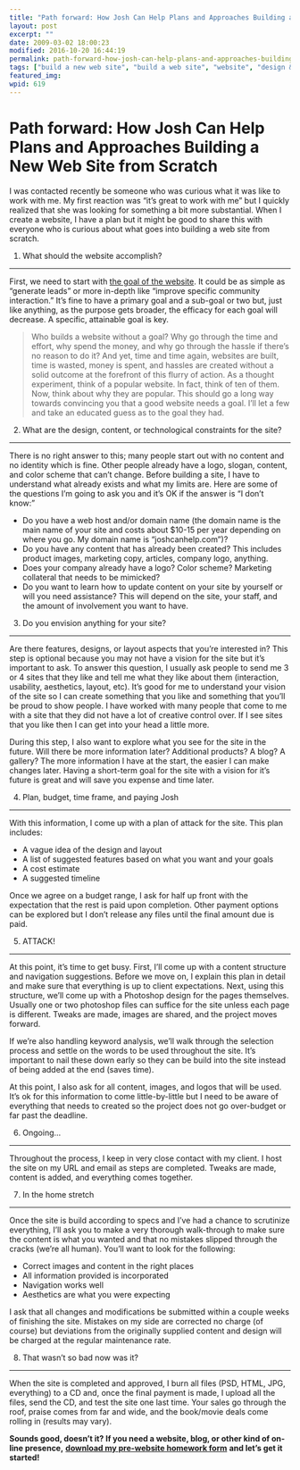 ```yaml
---
title: "Path forward: How Josh Can Help Plans and Approaches Building a New Web Site from Scratch"
layout: post
excerpt: ""
date: 2009-03-02 18:00:23
modified: 2016-10-20 16:44:19
permalink: path-forward-how-josh-can-help-plans-and-approaches-building-a-new-web-site-from-scratch/index.html
tags: ["build a new web site", "build a web site", "website", "design &amp; creative process", "web strategy"]
featured_img: 
wpid: 619
---
```


# Path forward: How Josh Can Help Plans and Approaches Building a New Web Site from Scratch

I was contacted recently be someone who was curious what it was like to work with me. My first reaction was “it’s great to work with me” but I quickly realized that she was looking for something a bit more substantial. When I create a website, I have a plan but it might be good to share this with everyone who is curious about what goes into building a web site from scratch.

1. What should the website accomplish?
--------------------------------------

First, we need to start with [the goal of the website](/you-want-to-create-a-website-but-why-make-sure-you-can-answer-that-question/). It could be as simple as “generate leads” or more in-depth like “improve specific community interaction.” It’s fine to have a primary goal and a sub-goal or two but, just like anything, as the purpose gets broader, the efficacy for each goal will decrease. A specific, attainable goal is key.

> Who builds a website without a goal? Why go through the time and effort, why spend the money, and why go through the hassle if there’s no reason to do it? And yet, time and time again, websites are built, time is wasted, money is spent, and hassles are created without a solid outcome at the forefront of this flurry of action. As a thought experiment, think of a popular website. In fact, think of ten of them. Now, think about why they are popular. This should go a long way towards convincing you that a good website needs a goal. I’ll let a few and take an educated guess as to the goal they had.

2. What are the design, content, or technological constraints for the site?
---------------------------------------------------------------------------

There is no right answer to this; many people start out with no content and no identity which is fine. Other people already have a logo, slogan, content, and color scheme that can’t change. Before building a site, I have to understand what already exists and what my limits are. Here are some of the questions I’m going to ask you and it’s OK if the answer is “I don’t know:”

- Do you have a web host and/or domain name (the domain name is the main name of your site and costs about $10-15 per year depending on where you go. My domain name is “joshcanhelp.com”)?
- Do you have any content that has already been created? This includes product images, marketing copy, articles, company logo, anything.
- Does your company already have a logo? Color scheme? Marketing collateral that needs to be mimicked?
- Do you want to learn how to update content on your site by yourself or will you need assistance? This will depend on the site, your staff, and the amount of involvement you want to have.

3. Do you envision anything for your site?
------------------------------------------

Are there features, designs, or layout aspects that you’re interested in? This step is optional because you may not have a vision for the site but it’s important to ask. To answer this question, I usually ask people to send me 3 or 4 sites that they like and tell me what they like about them (interaction, usability, aesthetics, layout, etc). It’s good for me to understand your vision of the site so I can create something that you like and something that you’ll be proud to show people. I have worked with many people that come to me with a site that they did not have a lot of creative control over. If I see sites that you like then I can get into your head a little more.

During this step, I also want to explore what you see for the site in the future. Will there be more information later? Additional products? A blog? A gallery? The more information I have at the start, the easier I can make changes later. Having a short-term goal for the site with a vision for it’s future is great and will save you expense and time later.

4. Plan, budget, time frame, and paying Josh
--------------------------------------------

With this information, I come up with a plan of attack for the site. This plan includes:

- A vague idea of the design and layout
- A list of suggested features based on what you want and your goals
- A cost estimate
- A suggested timeline

Once we agree on a budget range, I ask for half up front with the expectation that the rest is paid upon completion. Other payment options can be explored but I don’t release any files until the final amount due is paid.

5. ATTACK!
----------

At this point, it’s time to get busy. First, I’ll come up with a content structure and navigation suggestions. Before we move on, I explain this plan in detail and make sure that everything is up to client expectations. Next, using this structure, we’ll come up with a Photoshop design for the pages themselves. Usually one or two photoshop files can suffice for the site unless each page is different. Tweaks are made, images are shared, and the project moves forward.

If we’re also handling keyword analysis, we’ll walk through the selection process and settle on the words to be used throughout the site. It’s important to nail these down early so they can be build into the site instead of being added at the end (saves time).

At this point, I also ask for all content, images, and logos that will be used. It’s ok for this information to come little-by-little but I need to be aware of everything that needs to created so the project does not go over-budget or far past the deadline.

6. Ongoing…
-----------

Throughout the process, I keep in very close contact with my client. I host the site on my URL and email as steps are completed. Tweaks are made, content is added, and everything comes together.

7. In the home stretch
----------------------

Once the site is build according to specs and I’ve had a chance to scrutinize everything, I’ll ask you to make a very thorough walk-through to make sure the content is what you wanted and that no mistakes slipped through the cracks (we’re all human). You’ll want to look for the following:

- Correct images and content in the right places
- All information provided is incorporated
- Navigation works well
- Aesthetics are what you were expecting

I ask that all changes and modifications be submitted within a couple weeks of finishing the site. Mistakes on my side are corrected no charge (of course) but deviations from the originally supplied content and design will be charged at the regular maintenance rate.

8. That wasn’t so bad now was it?
---------------------------------

When the site is completed and approved, I burn all files (PSD, HTML, JPG, everything) to a CD and, once the final payment is made, I upload all the files, send the CD, and test the site one last time. Your sales go through the roof, praise comes from far and wide, and the book/movie deals come rolling in (results may vary).

**Sounds good, doesn’t it? If you need a website, blog, or other kind of on-line presence,** [**download my pre-website homework form**](/_images/2009/03/prewebsite_template.pdf) **and let’s get it started!**